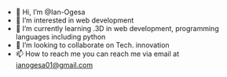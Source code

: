 - 👋 Hi, I’m @Ian-Ogesa
- 👀 I’m interested in web development
- 🌱 I’m currently learning .3D in web development, programming languages including python
- 💞️ I’m looking to collaborate on Tech. innovation
- 📫 How to reach me you can reach me via email at ianogesa01@gmail.com

<!---
Ian65-ux/Ian65-ux is a ✨ special ✨ repository because its `README.md` (this file) appears on your GitHub profile.
You can click the Preview link to take a look at your changes.
--->
